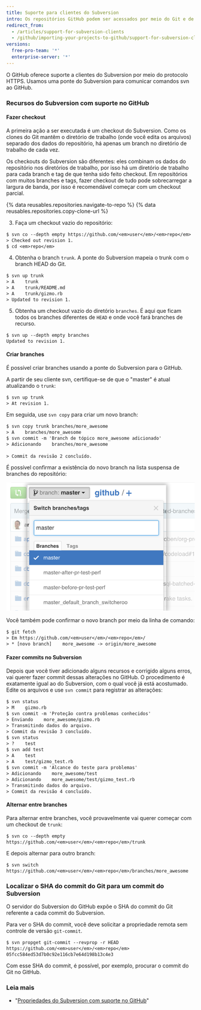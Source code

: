 ```yaml
---
title: Suporte para clientes do Subversion
intro: Os repositórios GitHub podem ser acessados por meio do Git e de clientes do Subversion (SVN). Este artigo aborda o uso de um cliente do Subversion no GitHub e alguns problemas comuns que podem ocorrer.
redirect_from:
  - /articles/support-for-subversion-clients
  - /github/importing-your-projects-to-github/support-for-subversion-clients
versions:
  free-pro-team: '*'
  enterprise-server: '*'
---
```

O GitHub oferece suporte a clientes do Subversion por meio do protocolo HTTPS. Usamos uma ponte do Subversion para comunicar comandos svn ao GitHub.

### Recursos do Subversion com suporte no GitHub

#### Fazer checkout

A primeira ação a ser executada é um checkout do Subversion.  Como os clones do Git mantêm o diretório de trabalho (onde você edita os arquivos) separado dos dados do repositório, há apenas um branch no diretório de trabalho de cada vez.

Os checkouts do Subversion são diferentes: eles combinam os dados do repositório nos diretórios de trabalho, por isso há um diretório de trabalho para cada branch e tag de que tenha sido feito checkout.  Em repositórios com muitos branches e tags, fazer checkout de tudo pode sobrecarregar a largura de banda, por isso é recomendável começar com um checkout parcial.

{% data reusables.repositories.navigate-to-repo %}
{% data reusables.repositories.copy-clone-url %}

3. Faça um checkout vazio do repositório:
  ```shell
  $ svn co --depth empty https://github.com/<em>user</em>/<em>repo</em>
  > Checked out revision 1.
  $ cd <em>repo</em>
  ```

4. Obtenha o branch `trunk`. A ponte do Subversion mapeia o trunk com o branch HEAD do Git.
  ```shell
  $ svn up trunk
  > A    trunk
  > A    trunk/README.md
  > A    trunk/gizmo.rb
  > Updated to revision 1.
  ```

5. Obtenha um checkout vazio do diretório `branches`.  É aqui que ficam todos os branches diferentes de `HEAD` e onde você fará branches de recurso.
  ```shell
  $ svn up --depth empty branches
  Updated to revision 1.
  ```

#### Criar branches

É possível criar branches usando a ponte do Subversion para o GitHub.

A partir de seu cliente svn, certifique-se de que o "master" é atual atualizando o `trunk`:
```shell
$ svn up trunk
> At revision 1.
```

Em seguida, use `svn copy` para criar um novo branch:
```shell
$ svn copy trunk branches/more_awesome
> A    branches/more_awesome
$ svn commit -m 'Branch de tópico more_awesome adicionado'
> Adicionando    branches/more_awesome

> Commit da revisão 2 concluído.
```

É possível confirmar a existência do novo branch na lista suspensa de branches do repositório:

![branch-snapshot](/assets/images/help/branch/svnflow-branch-snapshot.png)

Você também pode confirmar o novo branch por meio da linha de comando:

```shell
$ git fetch
> Em https://github.com/<em>user</em>/<em>repo</em>/
> * [novo branch]    more_awesome -> origin/more_awesome
```

#### Fazer commits no Subversion

Depois que você tiver adicionado alguns recursos e corrigido alguns erros, vai querer fazer commit dessas alterações no GitHub. O procedimento é exatamente igual ao do Subversion, com o qual você já está acostumado. Edite os arquivos e use `svn commit` para registrar as alterações:

```shell
$ svn status
> M    gizmo.rb
$ svn commit -m 'Proteção contra problemas conhecidos'
> Enviando    more_awesome/gizmo.rb
> Transmitindo dados do arquivo.
> Commit da revisão 3 concluído.
$ svn status
> ?    test
$ svn add test
> A    test
> A    test/gizmo_test.rb
$ svn commit -m 'Alcance do teste para problemas'
> Adicionando    more_awesome/test
> Adicionando    more_awesome/test/gizmo_test.rb
> Transmitindo dados do arquivo.
> Commit da revisão 4 concluído.
```

#### Alternar entre branches

Para alternar entre branches, você provavelmente vai querer começar com um checkout de `trunk`:

```shell
$ svn co --depth empty https://github.com/<em>user</em>/<em>repo</em>/trunk
```

E depois alternar para outro branch:

```shell
$ svn switch https://github.com/<em>user</em>/<em>repo</em>/branches/more_awesome
```

### Localizar o SHA do commit do Git para um commit do Subversion

O servidor do Subversion do GitHub expõe o SHA do commit do Git referente a cada commit do Subversion.

Para ver o SHA do commit, você deve solicitar a propriedade remota sem controle de versão `git-commit`.

```shell
$ svn propget git-commit --revprop -r HEAD https://github.com/<em>user</em>/<em>repo</em>
05fcc584ed53d7b0c92e116cb7e64d198b13c4e3
```

Com esse SHA do commit, é possível, por exemplo, procurar o commit do Git no GitHub.

### Leia mais

* "[Propriedades do Subversion com suporte no GitHub](/articles/subversion-properties-supported-by-github)"
